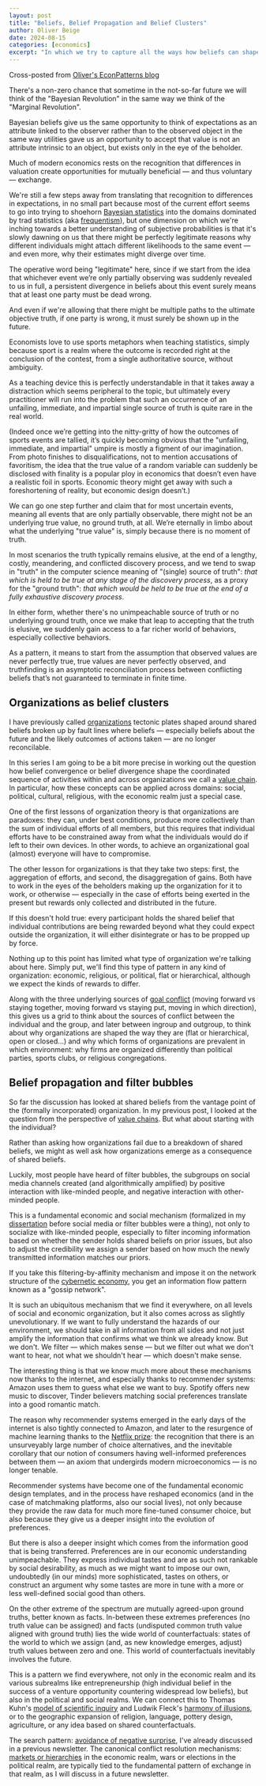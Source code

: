 ```yaml
---
layout: post
title: "Beliefs, Belief Propagation and Belief Clusters"
author: Oliver Beige
date: 2024-08-15
categories: [economics]
excerpt: "In which we try to capture all the ways how beliefs can shape social and economic interaction."
---
```


Cross-posted from [Oliver's EconPatterns blog](https://econpatterns.substack.com/p/beliefs-belief-propagation-and-belief)

There's a non-zero chance that sometime in the not-so-far future we will think of the "Bayesian Revolution" in the same way we think of the "Marginal Revolution". 

Bayesian beliefs give us the same opportunity to think of expectations as an attribute linked to the observer rather than to the observed object in the same way utilities gave us an opportunity to accept that value is not an attribute intrinsic to an object, but exists only in the eye of the beholder. 

Much of modern economics rests on the recognition that differences in valuation create opportunities for mutually beneficial — and thus voluntary — exchange.

We're still a few steps away from translating that recognition to differences in expectations, in no small part because most of the current effort seems to go into trying to shoehorn [Bayesian statistics](https://en.wikipedia.org/wiki/Bayesian_statistics) into the domains dominated by trad statistics (aka [frequentism](https://en.wikipedia.org/wiki/Frequentist_inference)), but one dimension on which we're inching towards a better understanding of subjective probabilities is that it's slowly dawning on us that there might be perfectly legitimate reasons why different individuals might attach different likelihoods to the same event — and even more, why their estimates might diverge over time.

The operative word being "legitimate" here, since if we start from the idea that whichever event we’re only partially observing was suddenly revealed to us in full, a persistent divergence in beliefs about this event surely means that at least one party must be dead wrong. 

And even if we're allowing that there might be multiple paths to the ultimate objective truth, if one party is wrong, it must surely be shown up in the future. 

Economists love to use sports metaphors when teaching statistics, simply because sport is a realm where the outcome is recorded right at the conclusion of the contest, from a single authoritative source, without ambiguity.

As a teaching device this is perfectly understandable in that it takes away a distraction which seems peripheral to the topic, but ultimately every practitioner will run into the problem that such an occurrence of an unfailing, immediate, and impartial single source of truth is quite rare in the real world.

(Indeed once we’re getting into the nitty-gritty of how the outcomes of sports events are tallied, it’s quickly becoming obvious that the "unfailing, immediate, and impartial" umpire is mostly a figment of our imagination. From photo finishes to disqualifications, not to mention accusations of favoritism, the idea that the true value of a random variable can suddenly be disclosed with finality is a popular ploy in economics that doesn’t even have a realistic foil in sports. Economic theory might get away with such a foreshortening of reality, but economic design doesn’t.)

We can go one step further and claim that for most uncertain events, meaning all events that are only partially observable, there might not be an underlying true value, no ground truth, at all. We’re eternally in limbo about what the underlying "true value" is, simply because there is no moment of truth. 

In most scenarios the truth typically remains elusive, at the end of a lengthy, costly, meandering, and conflicted discovery process, and we tend to swap in "truth" in the computer science meaning of "(single) source of truth": *that which is held to be true at any stage of the discovery process*, as a proxy for the "ground truth": *that which would be held to be true at the end of a fully exhaustive discovery process*.

In either form, whether there's no unimpeachable source of truth or no underlying ground truth, once we make that leap to accepting that the truth is elusive, we suddenly gain access to a far richer world of behaviors, especially collective behaviors. 

As a pattern, it means to start from the assumption that observed values are never perfectly true, true values are never perfectly observed, and truthfinding is an asymptotic reconciliation process between conflicting beliefs that’s not guaranteed to terminate in finite time.

## Organizations as belief clusters

I have previously called [organizations](https://cybercat.institute/2024/03/22/on-organization/) tectonic plates shaped around shared beliefs broken up by fault lines where beliefs — especially beliefs about the future and the likely outcomes of actions taken — are no longer reconcilable. 

In this series I am going to be a bit more precise in working out the question how belief convergence or belief divergence shape the coordinated sequence of activities within and across organizations we call a [value chain](https://cybercat.institute/2024/04/04/value-chain-integrity/). In particular, how these concepts can be applied across domains: social, political, cultural, religious, with the economic realm just a special case.

One of the first lessons of organization theory is that organizations are paradoxes: they can, under best conditions, produce more collectively than the sum of individual efforts of all members, but this requires that individual efforts have to be constrained away from what the individuals would do if left to their own devices. In other words, to achieve an organizational goal (almost) everyone will have to compromise.

The other lesson for organizations is that they take two steps: first, the aggregation of efforts, and second, the disaggregation of gains. Both have to work in the eyes of the beholders making up the organization for it to work, or otherwise — especially in the case of efforts being exerted in the present but rewards only collected and distributed in the future.

If this doesn't hold true: every participant holds the shared belief that individual contributions are being rewarded beyond what they could expect outside the organization, it will either disintegrate or has to be propped up by force. 

Nothing up to this point has limited what type of organization we're talking about here. Simply put, we'll find this type of pattern in any kind of organization: economic, religious, or political, flat or hierarchical, although we expect the kinds of rewards to differ. 

Along with the three underlying sources of [goal conflict](https://cybercat.institute/2024/03/22/on-organization/) (moving forward vs staying together, moving forward vs staying put, moving in which direction), this gives us a grid to think about the sources of conflict between the individual and the group, and later between ingroup and outgroup, to think about why organizations are shaped the way they are (flat or hierarchical, open or closed...) and why which forms of organizations are prevalent in which environment: why firms are organized differently than political parties, sports clubs, or religious congregations.

## Belief propagation and filter bubbles

So far the discussion has looked at shared beliefs from the vantage point of the (formally incorporated) organization. In my previous post, I looked at the question from the perspective of [value chains](https://cybercat.institute/2024/04/04/value-chain-integrity/). But what about starting with the individual?

Rather than asking how organizations fail due to a breakdown of shared beliefs, we might as well ask how organizations emerge as a consequence of shared beliefs.

Luckily, most people have heard of filter bubbles, the subgroups on social media channels created (and algorithmically amplified) by positive interaction with like-minded people, and negative interaction with other-minded people. 

This is a fundamental economic and social mechanism (formalized in my [dissertation](https://oliverbeige.medium.com/microstructure-and-macrocoordination-revisited-b848252bfd13) before social media or filter bubbles were a thing), not only to socialize with like-minded people, especially to filter incoming information based on whether the sender holds shared beliefs on prior issues, but also to adjust the credibility we assign a sender based on how much the newly transmitted information matches our priors.

If you take this filtering-by-affinity mechanism and impose it on the network structure of the [cybernetic economy](https://cybercat.institute/2024/03/08/stocks-flows-transformations/), you get an information flow pattern known as a "gossip network".

It is such an ubiquitous mechanism that we find it everywhere, on all levels of social and economic organization, but it also comes across as slightly unevolutionary. If we want to fully understand the hazards of our environment, we should take in all information from all sides and not just amplify the information that confirms what we think we already know. But we don't. We filter — which makes sense — but we filter out what we don't want to hear, not what we shouldn't hear — which doesn't make sense.

The interesting thing is that we know much more about these mechanisms now thanks to the internet, and especially thanks to recommender systems: Amazon uses them to guess what else we want to buy. Spotify offers new music to discover, Tinder believers matching social preferences translate into a good romantic match. 

The reason why recommender systems emerged in the early days of the internet is also tightly connected to Amazon, and later to the resurgence of machine learning thanks to the [Netflix prize](https://marianamarotob.medium.com/collaborative-filtering-and-some-history-on-the-netflix-prize-63d63c2af22b): the recognition that there is an unsurveyably large number of choice alternatives, and the inevitable corollary that our notion of consumers having well-informed preferences between them — an axiom that undergirds modern microeconomics — is no longer tenable.

Recommender systems have become one of the fundamental economic design templates, and in the process have reshaped economics (and in the case of matchmaking platforms, also our social lives), not only because they provide the raw data for much more fine-tuned consumer choice, but also because they give us a deeper insight into the evolution of preferences.

But there is also a deeper insight which comes from the information good that is being transferred. Preferences are in our economic understanding unimpeachable. They express individual tastes and are as such not rankable by social desirability, as much as we might want to impose our own, undoubtedly (in our minds) more sophisticated, tastes on others, or construct an argument why some tastes are more in tune with a more or less well-defined social good than others.

On the other extreme of the spectrum are mutually agreed-upon ground truths, better known as facts. In-between these extremes preferences (no truth value can be assigned) and facts (undisputed common truth value aligned with ground truth) lies the wide world of counterfactuals: states of the world to which we assign (and, as new knowledge emerges, adjust) truth values between zero and one. This world of counterfactuals inevitably involves the future.

This is a pattern we find everywhere, not only in the economic realm and its various subrealms like entrepreneurship (high individual belief in the success of a venture opportunity countering widespread low beliefs), but also in the political and social realms. We can connect this to Thomas Kuhn's [model of scientific inquiry](https://archive.org/details/structureofscien0000kuhn_v3c5) and Ludwik Fleck's [harmony of illusions](https://archive.org/details/genesisdevelopme0000flec), or to the geographic expansion of religion, language, pottery design, agriculture, or any idea based on shared counterfactuals.

The search pattern: [avoidance of negative surprise](https://cybercat.institute/2024/03/15/attention-seeking-rational-actor/), I've already discussed in a previous newsletter. The canonical conflict resolution mechanisms: [markets or hierarchies](https://econpatterns.substack.com/p/governance-mechanisms-and-economic) in the economic realm, wars or elections in the political realm, are typically tied to the fundamental pattern of exchange in that realm, as I will discuss in a future newsletter.
